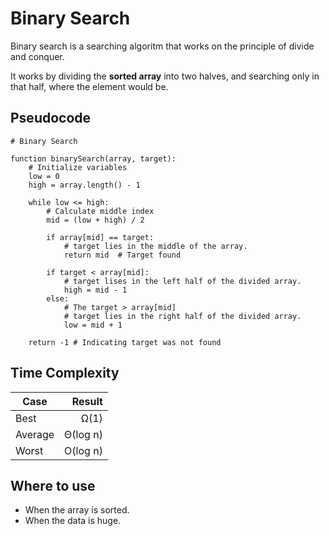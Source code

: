 # Binary Search
Binary search is a searching algoritm that works on the principle of divide and conquer.

It works by dividing the **sorted array** into two halves, and searching only in that half, where the element would be.

## Pseudocode
```plaintext
# Binary Search

function binarySearch(array, target):
    # Initialize variables
    low = 0
    high = array.length() - 1
    
    while low <= high:
        # Calculate middle index
        mid = (low + high) / 2

        if array[mid] == target:
            # target lies in the middle of the array.
            return mid  # Target found
        
        if target < array[mid]:
            # target lises in the left half of the divided array.
            high = mid - 1
        else:
            # The target > array[mid]
            # target lies in the right half of the divided array.
            low = mid + 1
    
    return -1 # Indicating target was not found
```
## Time Complexity
| Case    | Result   |
|---------|---------:|
| Best    | Ω(1)     |
| Average | Θ(log n) |
| Worst   | O(log n) |

## Where to use
- When the array is sorted.  
- When the data is huge.
